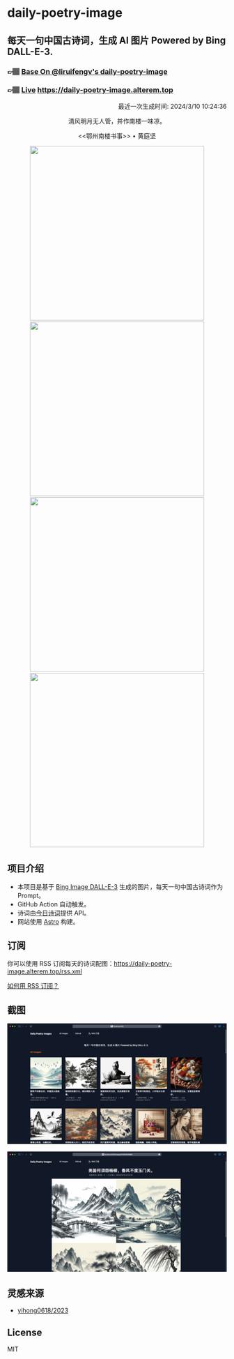 
# daily-poetry-image

## 每天一句中国古诗词，生成 AI 图片 Powered by Bing DALL-E-3.

### 👉🏽 [Base On @liruifengv's daily-poetry-image](https://github.com/liruifengv/daily-poetry-image)

### 👉🏽 [Live](https://daily-poetry-image.alterem.top/) https://daily-poetry-image.alterem.top

<p align="right">
  最近一次生成时间: 2024/3/10 10:24:36
</p>
<p align="center">
清风明月无人管，并作南楼一味凉。
</p>
<p align="center">
<<鄂州南楼书事>> • 黄庭坚
</p>
<p align="center">
<img src="https://tse3.mm.bing.net/th/id/OIG2.TL.4LM2.A2KsgrZwNC6N" height="400" width="400" />
<img src="https://tse4.mm.bing.net/th/id/OIG2.ivMpaNtbNxjfJQUmCu8n" height="400" width="400" />
<img src="https://tse4.mm.bing.net/th/id/OIG2..3_E97M4S6UBHWbzePoU" height="400" width="400" />
<img src="https://tse2.mm.bing.net/th/id/OIG2.Tr2DUesDJa.HwUNU77.o" height="400" width="400" />
</p>

## 项目介绍

-   本项目是基于 [Bing Image DALL-E-3](https://www.bing.com/images/create) 生成的图片，每天一句中国古诗词作为 Prompt。
-   GitHub Action 自动触发。
-   诗词由[今日诗词](https://www.jinrishici.com/)提供 API。
-   网站使用 [Astro](https://astro.build) 构建。

## 订阅

你可以使用 RSS 订阅每天的诗词配图：https://daily-poetry-image.alterem.top/rss.xml

[如何用 RSS 订阅？](https://zhuanlan.zhihu.com/p/55026716)

## 截图

![图片列表](./screenshots/Snipaste_2023-12-28_21-00-26.png)

![图片详情](./screenshots/Snipaste_2023-12-28_21-00-53.png)

## 灵感来源

-   [yihong0618/2023](https://github.com/yihong0618/2023)

## License

MIT
